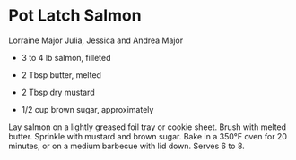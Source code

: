 # Pot Latch Salmon

Lorraine Major
Julia, Jessica and Andrea Major

- 3 to 4 lb salmon, filleted
- 2 Tbsp butter, melted
- 2 Tbsp dry mustard

- 1/2 cup brown sugar, approximately

Lay salmon on a lightly greased foil tray or cookie sheet. Brush with melted butter. Sprinkle with mustard and brown sugar. Bake in a 350°F oven for 20 minutes, or on a medium barbecue with lid down. Serves 6 to 8.